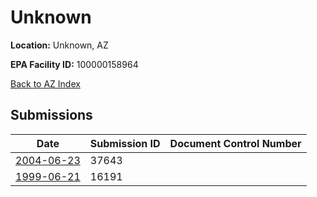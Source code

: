 # Unknown

**Location:** Unknown, AZ

**EPA Facility ID:** 100000158964

[Back to AZ Index](../../index.md)

## Submissions

| Date | Submission ID | Document Control Number |
|------|--------------|-------------------------|
| [2004-06-23](submissions/37643.md) | 37643 |  |
| [1999-06-21](submissions/16191.md) | 16191 |  |
